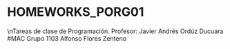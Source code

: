 # HOMEWORKS_PORG01
\nTareas de clase de Programación.
Profesor: Javier Andrés Ordúz Ducuara
#MAC Grupo 1103
Alfonso Flores Zenteno

